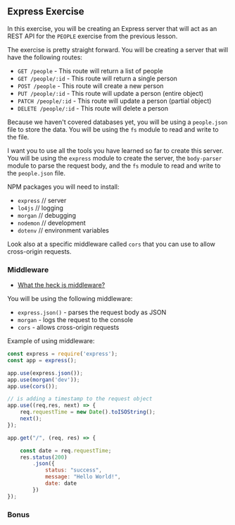## Express Exercise

In this exercise, you will be creating an Express server that will act as an REST API for the `PEOPLE` exercise from the previous lesson.

The exercise is pretty straight forward. You will be creating a server that will have the following routes:

- `GET /people` - This route will return a list of people
- `GET /people/:id` - This route will return a single person
- `POST /people` - This route will create a new person
- `PUT /people/:id` - This route will update a person (entire object)
- `PATCH /people/:id` - This route will update a person (partial object)
- `DELETE /people/:id` - This route will delete a person

Because  we haven't covered databases yet, you will be using a `people.json` file to store the data. 
You will be using the `fs` module to read and write to the file.

I want you to use all the tools you have learned so far to create this server. You will be using the `express` module 
to create the server, the `body-parser` module to parse the request body, and the `fs` module to read and write to the `people.json` file.

NPM packages you will need to install:

- `express` // server
- `lo4js` // logging
- `morgan` // debugging
- `nodemon` // development
- `dotenv` // environment variables

Look also at a specific middleware called `cors` that you can use to allow cross-origin requests.


### Middleware

- [What the heck is middleware?](https://www.youtube.com/watch?v=MIr1oxQ3pao)

You will be using the following middleware:

- `express.json()` - parses the request body as JSON
- `morgan` - logs the request to the console
- `cors` - allows cross-origin requests

Example of using middleware:

```js   
const express = require('express');
const app = express();

app.use(express.json());
app.use(morgan('dev'));
app.use(cors());

// is adding a timestamp to the request object
app.use((req,res, next) => {
    req.requestTime = new Date().toISOString();
    next();
});

app.get("/", (req, res) => {

    const date = req.requestTime;
    res.status(200)
        .json({
            status: "success",
            message: "Hello World!",
            date: date
        })
});


```

### Bonus

